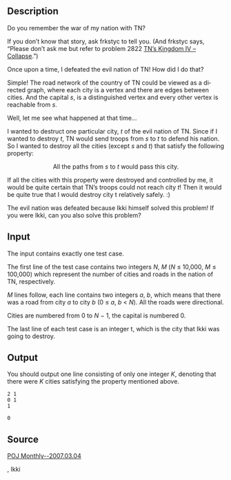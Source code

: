 <h2>Description</h2><span lang="en-us"><p>Do you remember the war of my nation with TN?</p><p>If you don’t know that story, ask frkstyc to tell you. (And frkstyc says, “Please don’t ask me but refer to problem 2822 <a href="problem?id=2822">TN’s Kingdom IV – Collapse</a>.”)</p><p>Once upon a time, I defeated the evil nation of TN! How did I do that?</p><p>Simple! The road network of the country of TN could be viewed as a directed graph, where each city is a vertex and there are edges between cities. And the capital <i>s</i>, is a distinguished vertex and every other vertex is reachable from <i>s</i>. </p><p>Well, let me see what happened at that time…</p><p>I wanted to destruct one particular city, <i>t</i> of the evil nation of TN. Since if I wanted to destroy <i>t</i>, TN would send troops from <i>s</i> to <i>t</i> to defend his nation. So I wanted to destroy all the cities (except <i>s</i> and <i>t</i>) that satisfy the following property:</p><p align="center">All the paths from <i>s</i> to <i>t</i> would pass this city.</p><p>If all the cities with this property were destroyed and controlled by me, it would be quite certain that TN’s troops could not reach city <i>t</i>! Then it would be quite true that I would destroy city t relatively safely. :)</p><p>The evil nation was defeated because Ikki himself solved this problem! If you were Ikki, can you also solve this problem?</p></span><h2>Input</h2><span lang="en-us"><p>The input contains exactly one test case.</p><p>The first line of the test case contains two integers <i>N</i>, <i>M</i> (<i>N</i> ≤ 10,000, <i>M</i> ≤ 100,000) which represent the number of cities and roads in the nation of TN, respectively.</p><p><i>M</i> lines follow, each line contains two integers <i>a</i>, <i>b</i>, which means that there was a road from city <i>a</i> to city <i>b</i> (0 ≤ <i>a</i>, <i>b</i> &lt; <i>N</i>). All the roads were directional.</p><p>Cities are numbered from 0 to <i>N</i> − 1, the capital is numbered 0.</p><p>The last line of each test case is an integer t, which is the city that Ikki was going to destroy.</p></span><h2>Output</h2><p>You should output one line consisting of only one integer <i>K</i>, denoting that there were <i>K</i> cities satisfying the property mentioned above.</p><pre><code class="language-input1">2 1
0 1
1</code></pre><pre><code class="language-output1">0</code></pre><h2>Source</h2><a href="searchproblem?field=source&amp;key=POJ+Monthly--2007.03.04">POJ Monthly--2007.03.04</a><p>, Ikki</p>